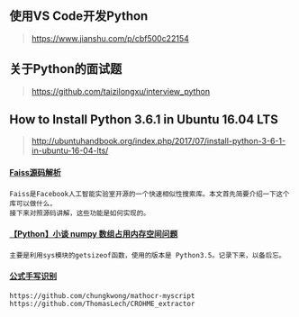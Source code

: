 ## 使用VS Code开发Python
>https://www.jianshu.com/p/cbf500c22154

## 关于Python的面试题
>https://github.com/taizilongxu/interview_python

## How to Install Python 3.6.1 in Ubuntu 16.04 LTS
><http://ubuntuhandbook.org/index.php/2017/07/install-python-3-6-1-in-ubuntu-16-04-lts/>

#### [Faiss源码解析](https://zhuanlan.zhihu.com/p/79589005)
```
Faiss是Facebook人工智能实验室开源的一个快速相似性搜索库。本文首先简要介绍一下这个库可以做什么，
接下来对照源码讲解，这些功能是如何实现的。
```
#### [【Python】小谈 numpy 数组占用内存空间问题](https://blog.csdn.net/u010099080/article/details/53411703)
```
主要是利用sys模块的getsizeof函数，使用的版本是 Python3.5。记录下来，以备后忘。
```

#### [公式手写识别](https://github.com/JianshuZhang/WAP)
```
https://github.com/chungkwong/mathocr-myscript
https://github.com/ThomasLech/CROHME_extractor
```
